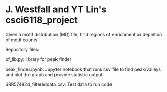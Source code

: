  # J. Westfall and YT Lin's csci6118_project

Given a motif distribution (MD) file, find regions of enrichment or depletion of motif counts


Repository files:

pf_lib.py: library for peak finder

peak_finder.ipynb: Jupyter notebook that runs csv file to find peak/valleys and plot the graph and provide statistic output

SRR574824_filtereddata.csv: Test data to run code
